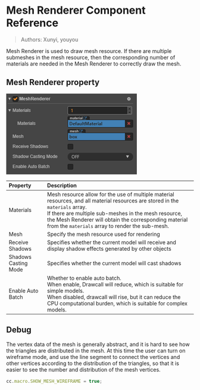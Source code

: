 # Mesh Renderer Component Reference

> Authors: Xunyi, youyou

Mesh Renderer is used to draw mesh resource. If there are multiple submeshes in the mesh resource, then the corresponding number of materials are needed in the Mesh Renderer to correctly draw the mesh.

## Mesh Renderer property

![meshRenderer property](img/mesh_renderer.png)

| Property | Description |
| :-- | :------ |
| Materials | Mesh resource allow for the use of multiple material resources, and all material resources are stored in the `materials` array.<br>If there are multiple sub-meshes in the mesh resource, the Mesh Renderer will obtain the corresponding material from the `materials` array to render the sub-mesh. |
| Mesh      | Specify the mesh resource used for rendering |
| Receive Shadows | Specifies whether the current model will receive and display shadow effects generated by other objects  |
| Shadows Casting Mode | Specifies whether the current model will cast shadows |
| Enable Auto Batch | Whether to enable auto batch.<br>When enable, Drawcall will reduce, which is suitable for simple models.<br>When disabled, drawcall will rise, but it can reduce the CPU computational burden, which is suitable for complex models. |

## Debug

The vertex data of the mesh is generally abstract, and it is hard to see how the triangles are distributed in the mesh. At this time the user can turn on wireframe mode, and use the line segment to connect the vertices and other vertices according to the distribution of the triangles, so that it is easier to see the number and distribution of the mesh vertices.

```javascript
cc.macro.SHOW_MESH_WIREFRAME = true;
```
